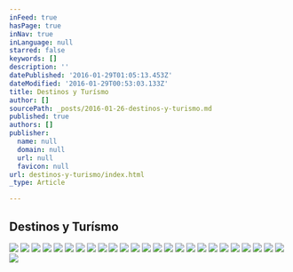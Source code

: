 ```yaml
---
inFeed: true
hasPage: true
inNav: true
inLanguage: null
starred: false
keywords: []
description: ''
datePublished: '2016-01-29T01:05:13.453Z'
dateModified: '2016-01-29T00:53:03.133Z'
title: Destinos y Turísmo
author: []
sourcePath: _posts/2016-01-26-destinos-y-turismo.md
published: true
authors: []
publisher:
  name: null
  domain: null
  url: null
  favicon: null
url: destinos-y-turismo/index.html
_type: Article

---
```

## Destinos y Turísmo
![](https://s3-us-west-2.amazonaws.com/the-grid-img/p/3e787130e286c8a4f27c0147227b590e76d7e787.jpg)
![](https://s3-us-west-2.amazonaws.com/the-grid-img/p/7b269acae73bf6b6cf224f717ede3256f1b6f011.jpg)
![](https://s3-us-west-2.amazonaws.com/the-grid-img/p/be0d67a0b3c9a180867ce104a54b214c9ad2ab22.jpg)
![](https://s3-us-west-2.amazonaws.com/the-grid-img/p/e3ed05125f3989211fc9e74860b8cbf62a2553d4.jpg)
![](https://s3-us-west-2.amazonaws.com/the-grid-img/p/af4307cce7a42db0972f63eed4f2bb2a9835ac13.jpg)
![](https://s3-us-west-2.amazonaws.com/the-grid-img/p/586ee9daa8e9458ef0e8b668aa2330b3222dc0bd.jpg)
![](https://s3-us-west-2.amazonaws.com/the-grid-img/p/7fd5cbe1a3d8be732eb0fec1916de876c5f6212a.jpg)
![](https://s3-us-west-2.amazonaws.com/the-grid-img/p/537381a5062490de0d6a363a7452fbc5780f0d3e.jpg)
![](https://s3-us-west-2.amazonaws.com/the-grid-img/p/b2a9d13c41dc69b164467fde5de192551d61c967.jpg)
![](https://s3-us-west-2.amazonaws.com/the-grid-img/p/2fe4d2037e7394d9994c03782dbc3b33690db4b3.jpg)
![](https://s3-us-west-2.amazonaws.com/the-grid-img/p/f6269a37d1dc87074c150f1e783890111d701b40.jpg)
![](https://s3-us-west-2.amazonaws.com/the-grid-img/p/566e0c12b2d04b3328a92ed396cbd3aab3967608.jpg)
![](https://s3-us-west-2.amazonaws.com/the-grid-img/p/89140d6ed2f8339db87a3a334a285eba13d287d1.jpg)
![](https://s3-us-west-2.amazonaws.com/the-grid-img/p/32f096b51d4ea04a32cbf6efbcb4f104275719e9.jpg)
![](https://s3-us-west-2.amazonaws.com/the-grid-img/p/df76214defeb4ee479fe3256b50b3a87764488bb.jpg)
![](https://s3-us-west-2.amazonaws.com/the-grid-img/p/05ae8da45f1f5db59dd5a3fed9793fc5ab1e1cf5.jpg)
![](https://s3-us-west-2.amazonaws.com/the-grid-img/p/2bc4fda437671daea115c207026cb9c7f9c7fea8.jpg)
![](https://s3-us-west-2.amazonaws.com/the-grid-img/p/597b08ed98006dacf11d2c4ddd634096e506dd4e.jpg)
![](https://s3-us-west-2.amazonaws.com/the-grid-img/p/ff3635a80dbfa200e58984d5d9686766f9b6c80b.jpg)
![](https://s3-us-west-2.amazonaws.com/the-grid-img/p/f3e063a63191497851b8f2bb68b79b30ae9ab479.jpg)
![](https://s3-us-west-2.amazonaws.com/the-grid-img/p/695715ad914bd4bb2b392feff9e3184648573e6b.jpg)
![](https://s3-us-west-2.amazonaws.com/the-grid-img/p/f7b7721162cac1e109d7ce85759c716303c7c650.jpg)
![](https://s3-us-west-2.amazonaws.com/the-grid-img/p/d9eeb6a3f75edded035d5df2248e4cb7dcd3650d.jpg)
![](https://s3-us-west-2.amazonaws.com/the-grid-img/p/28a17dfce03918c23d5b4ffed4cabc0ff6164632.jpg)
![](https://s3-us-west-2.amazonaws.com/the-grid-img/p/10f4010caa47b610e89809ad501a894d320a28a4.jpg)
![](https://s3-us-west-2.amazonaws.com/the-grid-img/p/f40f792b890965bf0d17cb946a7f36593cf54431.jpg)